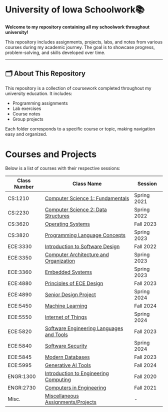 # University of Iowa Schoolwork📚

**Welcome to my repository containing all my schoolwork throughout university!**

This repository includes assignments, projects, labs, and notes from various courses during my academic journey. The goal is to showcase progress, problem-solving, and skills developed over time.

---

## 🗂 About This Repository  

This repository is a collection of coursework completed throughout my university education. It includes:  
- Programming assignments  
- Lab exercises  
- Course notes  
- Group projects  

Each folder corresponds to a specific course or topic, making navigation easy and organized.  

# Courses and Projects

Below is a list of courses with their respective sessions:

| Class Number | Class Name                                    | Session       |
|--------------|-----------------------------------------------|---------------|
| CS:1210      | [Computer Science 1: Fundamentals](https://github.com/colincano20/Uiowa/tree/main/2024-25/1stSemester/ComputerScience1)        | Spring 2021   |
| CS:2230      | [Computer Science 2: Data Structures](#)     | Spring 2022   |
| CS:3620      | [Operating Systems](#)                       | Fall 2023     |
| CS:3820      | [Programming Language Concepts](#)           | Spring 2023   |
| ECE:3330     | [Introduction to Software Design](#)         | Fall 2022     |
| ECE:3350     | [Computer Architecture and Organization](#)  | Spring 2023   |
| ECE:3360     | [Embedded Systems](#)                        | Spring 2023   |
| ECE:4880     | [Principles of ECE Design](#)                | Fall 2023     |
| ECE:4890     | [Senior Design Project](#)                   | Spring 2024   |
| ECE:5450     | [Machine Learning](#)                        | Fall 2024     |
| ECE:5550     | [Internet of Things](#)                      | Spring 2024   |
| ECE:5820     | [Software Engineering Languages and Tools](#)| Fall 2023     |
| ECE:5840     | [Software Security](#)                       | Spring 2024   |
| ECE:5845     | [Modern Databases](#)                        | Fall 2023     |
| ECE:5995     | [Generative AI Tools](#)                     | Fall 2024     |
| ENGR:1300    | [Introduction to Engineering Computing](#)   | Fall 2020     |
| ENGR:2730    | [Computers in Engineering](#)                | Fall 2021     |
| Misc.        | [Miscellaneous Assignments/Projects](#)      | -             |
